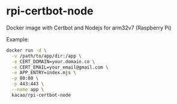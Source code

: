 # rpi-certbot-node
Docker image with Certbot and Nodejs for arm32v7 (Raspberry Pi)

Example:
```bash
docker run -d \
  -v /path/to/app/dir:/app \
  -e CERT_DOMAIN=your.domain.co \
  -e CERT_EMAIL=your_email@gmail.com \
  -e APP_ENTRY=index.mjs \
  -p 80:80 \
  -p 443:443 \
  --name app \
  kacao/rpi-certbot-node
```
